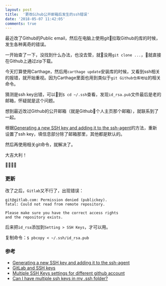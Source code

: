 ```yaml
---
layout: post
title:  '更改Gihub公开邮箱后发生的ssh错误'
date: '2018-05-07 11:42:05'
comments: true
---
```


最近改了Github的Public email，然后在电脑上使用git拉取Github的库的时候，发生各种离奇的错误。

一开始查了一下，没找到什么办法，也没去管，就没用`git clone ...`，就直接在Github上通过zip下载。

今天打算使用Carthage，然后用`carthage update`安装库的时候，又看到ssh相关的报错，就开始重视。因为Carthage里面也用到类似于`git Github仓库地址`的相关命令。

猜测是ssh key出错，可以到`$ cd ~/.ssh`查看，发现`id_rsa.pub`文件最后是老的邮箱，怀疑就是这个问题。

想到最近改过Github的公开邮箱（就是Github个人主页那个邮箱），就联系到了一起。

根据[Generating a new SSH key and adding it to the ssh-agent](https://help.github.com/articles/generating-a-new-ssh-key-and-adding-it-to-the-ssh-agent/)的方法，重新设置了ssh key，填信息部分除了邮箱那里，其他都是默认的。

然后再使用相关git命令，就解决了。

大吉大利！

🤪🤪🤪🤪

### 更新

改了之后，`Gitlab`又不行了，出现错误：
```
git@gitlab.com: Permission denied (publickey).
fatal: Could not read from remote repository.

Please make sure you have the correct access rights
and the repository exists.
```

后来把`id_rsa`添加到`Setting > SSH Keys`，才可以用。

复制命令：`$ pbcopy < ~/.ssh/id_rsa.pub`

### 参考

- [Generating a new SSH key and adding it to the ssh-agent](https://help.github.com/articles/generating-a-new-ssh-key-and-adding-it-to-the-ssh-agent/)
- [GitLab and SSH keys](https://docs.gitlab.com/ce/ssh/README.html#working-with-non-default-ssh-key-pair-paths)
- [Multiple SSH Keys settings for different github account](https://gist.github.com/jexchan/2351996)
- [Can I have multiple ssh keys in my .ssh folder?](https://superuser.com/questions/287651/can-i-have-multiple-ssh-keys-in-my-ssh-folder)